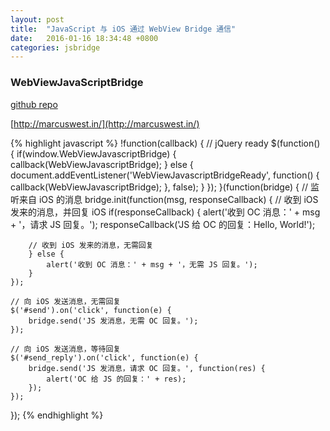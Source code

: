 ```yaml
---
layout: post
title:  "JavaScript 与 iOS 通过 WebView Bridge 通信"
date:   2016-01-16 18:34:48 +0800
categories: jsbridge
---
```


### WebViewJavaScriptBridge

[github repo](https://github.com/marcuswestin/WebViewJavascriptBridge)

[http://marcuswest.in/](http://marcuswest.in/)

{% highlight javascript %}
!function(callback) {
    // jQuery ready
    $(function() {
        if(window.WebViewJavascriptBridge) {
            callback(WebViewJavascriptBridge);
        } else {
            document.addEventListener('WebViewJavascriptBridgeReady', function() {
                callback(WebViewJavascriptBridge);
            }, false);
        }
    });
}(function(bridge) {
    // 监听来自 iOS 的消息
    bridge.init(function(msg, responseCallback) {
        // 收到 iOS 发来的消息，并回复 iOS
        if(responseCallback) {
            alert('收到 OC 消息：' + msg + '，请求 JS 回复。');
            responseCallback('JS 给 OC 的回复：Hello, World!');

        // 收到 iOS 发来的消息，无需回复
        } else {
            alert('收到 OC 消息：' + msg + '，无需 JS 回复。');
        }
    });

    // 向 iOS 发送消息，无需回复
    $('#send').on('click', function(e) {
        bridge.send('JS 发消息，无需 OC 回复。');
    });

    // 向 iOS 发送消息，等待回复
    $('#send_reply').on('click', function(e) {
        bridge.send('JS 发消息，请求 OC 回复。', function(res) {
            alert('OC 给 JS 的回复：' + res);
        });
    });
});
{% endhighlight %}
